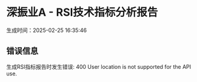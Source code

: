
# 深振业A - RSI技术指标分析报告
生成时间：2025-02-25 16:35:46

## 错误信息
生成RSI指标报告时发生错误: 400 User location is not supported for the API use.
